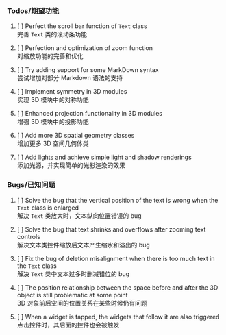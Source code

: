 ### Todos/期望功能

1. [ ] Perfect the scroll bar function of `Text` class  
完善 `Text` 类的滚动条功能

2. [ ] Perfection and optimization of zoom function  
对缩放功能的完善和优化

3. [ ] Try adding support for some MarkDown syntax  
尝试增加对部分 Markdown 语法的支持

4. [ ] Implement symmetry in 3D modules  
实现 3D 模块中的对称功能

5. [ ] Enhanced projection functionality in 3D modules  
增强 3D 模块中的投影功能

6. [ ] Add more 3D spatial geometry classes  
增加更多 3D 空间几何体类

7.  [ ] Add lights and achieve simple light and shadow renderings  
添加光源，并实现简单的光影渲染的效果

### Bugs/已知问题

1. [ ] Solve the bug that the vertical position of the text is wrong when the `Text` class is enlarged  
解决 `Text` 类放大时，文本纵向位置错误的 bug

2. [ ] Solve the bug that text shrinks and overflows after zooming text controls  
解决文本类控件缩放后文本产生缩水和溢出的 bug

3. [ ] Fix the bug of deletion misalignment when there is too much text in the `Text` class  
解决 `Text` 类中文本过多时删减错位的 bug

4. [ ] The position relationship between the space before and after the 3D object is still problematic at some point  
3D 对象前后空间的位置关系在某些时候仍有问题

5. [ ] When a widget is tapped, the widgets that follow it are also triggered  
点击控件时，其后面的控件也会被触发
